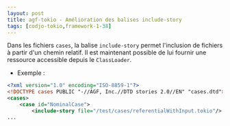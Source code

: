 ```yaml
---
layout: post
title: agf-tokio - Amélioration des balises include-story
tags: [codjo-tokio,framework-1-38]
---
```

Dans les fichiers ```cases```, la balise ```include-story``` permet l'inclusion de fichiers à partir d'un chemin relatif.
Il est maintenant possible de lui fournir une ressource accessible depuis le ```ClassLoader```.

* Exemple :
```xml
<?xml version="1.0" encoding="ISO-8859-1"?>
<!DOCTYPE cases PUBLIC "-//AGF, Inc.//DTD stories 2.0//EN" "cases.dtd">
<cases>
    <case id="NominalCase">
        <include-story file="/test/cases/referentialWithInput.tokio"/>
...
```